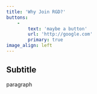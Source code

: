 ```yaml
---
title: 'Why Join RGD?'
buttons:
    -
        text: 'maybe a button'
        url: 'http://google.com'
        primary: true
image_align: left
---
```


## Subtitle

paragraph